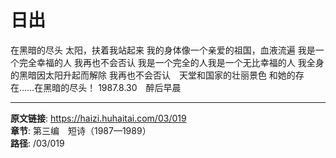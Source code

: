 # 日出

在黑暗的尽头
太阳，扶着我站起来
我的身体像一个亲爱的祖国，血液流遍
我是一个完全幸福的人
我再也不会否认
我是一个完全的人我是一个无比幸福的人
我全身的黑暗因太阳升起而解除
我再也不会否认　天堂和国家的壮丽景色
和她的存在……在黑暗的尽头！
1987.8.30　醉后早晨

---

**原文链接**: https://haizi.huhaitai.com/03/019  
**章节**: 第三编　短诗（1987—1989）  
**路径**: /03/019
